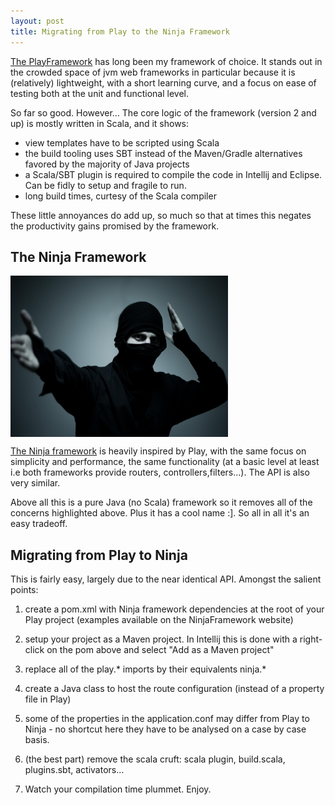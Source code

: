 ```yaml
---
layout: post
title: Migrating from Play to the Ninja Framework
---
```



[The PlayFramework](https://www.playframework.com/)  has long been my framework of choice. It stands out in the crowded space of jvm web frameworks in particular because it is (relatively) lightweight, with a short learning curve, and a focus on ease of testing both at the unit and functional level.

So far so good. However… The core logic of the framework (version 2 and up) is mostly written in Scala, and it shows:

- view templates have to be scripted using Scala
- the build tooling uses SBT instead of the Maven/Gradle alternatives favored by the majority of Java projects
- a Scala/SBT plugin is required to compile the code in Intellij and Eclipse. Can be fidly to setup and fragile to run.
- long build times, curtesy of the Scala compiler

These little annoyances do add up, so much so that at times this negates the productivity gains promised by the framework.


The Ninja Framework
-------------------

<a href=""><img src="/images/Ninja_The_Last_Thing_You_See.jpg" align="middle" height="258" width="348" ></a>


[The Ninja framework](http://www.ninjaframework.org) is heavily inspired by Play, with the same focus on simplicity and performance, the same functionality (at a basic level at least i.e both frameworks provide routers, controllers,filters...). The API is also very similar. 

Above all this is a pure Java (no Scala) framework so it removes all of the concerns highlighted above. Plus it has a cool name :]. So all in all  it's an easy tradeoff.


Migrating from Play to Ninja 
----------------------------

This is fairly easy, largely due to the near identical API. Amongst the salient points:

1. create a pom.xml with Ninja framework dependencies at the root of your Play project (examples available on the NinjaFramework website)

2. setup your project as a Maven project. In Intellij this is done with a right-click on the pom above and select "Add as a Maven project"

3. replace all of the play.* imports by their equivalents ninja.*

4. create a Java class to host the route configuration (instead of a property file in Play)

5. some of the properties in the application.conf may differ from Play to Ninja - no shortcut here they have to be analysed on a case by case basis.

6. (the best part) remove the scala cruft: scala plugin, build.scala, plugins.sbt, activators...

7. Watch your compilation time plummet. Enjoy.


